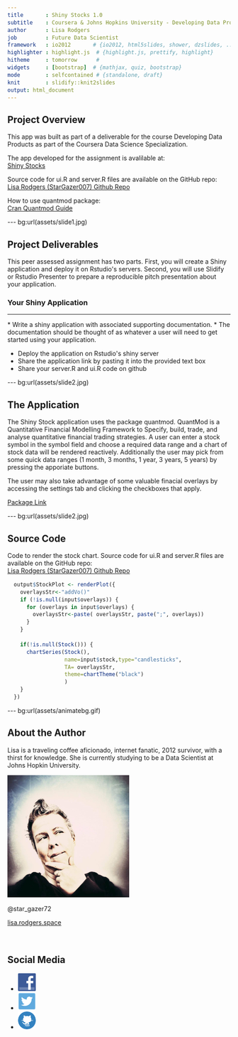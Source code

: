 ```yaml
---
title       : Shiny Stocks 1.0
subtitle    : Coursera & Johns Hopkins University - Developing Data Project
author      : Lisa Rodgers
job         : Future Data Scientist
framework   : io2012       # {io2012, html5slides, shower, dzslides, ...}
highlighter : highlight.js  # {highlight.js, prettify, highlight}
hitheme     : tomorrow      # 
widgets     : [bootstrap]  # {mathjax, quiz, bootstrap}
mode        : selfcontained # {standalone, draft}
knit        : slidify::knit2slides
output: html_document
---
```


 

<style  type="text/css">
.title-slide {
  background-color: #187daf; /* #EDE0CF; ; #CA9F9D*/
  background-image: url(assets/bg.jpg)

}

 .col2 {
    columns: 2 300px;         /* number of columns and width in pixels*/
    -webkit-columns: 2 300px; /* chrome, safari */
    -moz-columns: 2 300px;    /* firefox */
  }
  .col3 {
    columns: 3 100px;
    -webkit-columns: 3 100px;
    -moz-columns: 3 100px;
  }
  
</style>

## Project Overview

This app was built as part of a deliverable for the course Developing Data Products as part of the Coursera Data Science Specialization.

The app developed for the assignment is avalilable at: 
<br/>
[Shiny Stocks](https://stargazerdata.shinyapps.io/Shiny_Stocks/)


Source code for ui.R and server.R files are available on the GitHub repo: 
<br/>
[Lisa Rodgers (StarGazer007) Github Repo](https://github.com/StarGazer007/shinystocks)

How to use quantmod package:
<br/>
[Cran Quantmod Guide](https://cran.r-project.org/web/packages/quantmod/quantmod.pdf)



--- bg:url(assets/slide1.jpg) 

## Project Deliverables 

This peer assessed assignment has two parts. First, you will create a Shiny application and deploy it on Rstudio's servers. Second, you will use Slidify or Rstudio Presenter to prepare a reproducible pitch presentation about your application.

### Your Shiny Application
<hr/>
* Write a shiny application with associated supporting documentation. 
* The documentation should be thought of as whatever a user will need to get started using your application.

* Deploy the application on Rstudio's shiny server
* Share the application link by pasting it into the provided text box
* Share your server.R and ui.R code on github



--- bg:url(assets/slide2.jpg) 
## The Application

The Shiny Stock application uses the package quantmod. QuantMod is a Quantitative Financial Modelling Framework to Specify, build, trade, and analyse quantitative financial trading strategies. A user can enter a stock symbol in the symbol field and choose a required data range and a chart of stock data will be rendered reactively. Additionally the user may pick from some quick data ranges (1 month, 3 months, 1 year, 3 years, 5 years) by pressing the apporiate buttons.

The user may also take advantage of some valuable finacial overlays by accessing the settings tab and clicking the checkboxes that apply.

[Package Link](https://cran.r-project.org/web/packages/quantmod/)



--- bg:url(assets/slide2.jpg) 
## Source Code

Code to render the stock chart. Source code for ui.R and server.R files are available on the GitHub repo: 
<br/>
[Lisa Rodgers (StarGazer007) Github Repo](https://github.com/StarGazer007/shinystocks)


```r
  output$StockPlot <- renderPlot({
    overlaysStr<-"addVo()"
    if (!is.null(input$overlays)) {
      for (overlays in input$overlays) {
        overlaysStr<-paste( overlaysStr, paste(";", overlays))
      }
    }
    
    if(!is.null(Stock())) {
      chartSeries(Stock(), 
                  name=input$stock,type="candlesticks", 
                  TA= overlaysStr, 
                  theme=chartTheme("black")
                  )
    }
  })
```

--- bg:url(assets/animatebg.gif) 
## About the Author
Lisa is a traveling coffee aficionado, internet fanatic, 2012 survivor, with a thirst for knowledge. She is currently studying to be a Data Scientist at Johns Hopkin University. 

<div class="col2">

<img src="assets/lisarodgers.jpg" width="275">
<p>@star_gazer72</p>

<a href="http://lisa.rodgers.space">lisa.rodgers.space</a>
<br/><br/><br/>

<h2>Social Media</h2>
<ul class="social">
<li><a href="https://www.facebook.com/stargazer01"><img src="assets/facebook.png" ></a></li>
<li><a href="https://twitter.com/star_gazer72"><img src="assets/twitter.png"></a> </li>

<li><a href="https://github.com/StarGazer007"><img src="assets/github.png" ></a></li>
</div>



